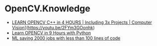 # OpenCV.Knowledge
- [LEARN OPENCV C++ in 4 HOURS | Including 3x Projects | Computer Vision](url)](https://youtu.be/2FYm3GOonhk)
- [Learn OPENCV in 9 Hours with Python](https://youtu.be/_MFXKysUljw)
- [ML saving 2000 jobs with less than 100 lines of code](https://youtu.be/UY5MHbqcYrE)

